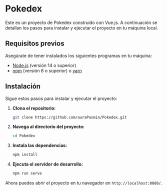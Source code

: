 # Pokedex

Este es un proyecto de Pokedex construido con Vue.js. A continuación se detallan los pasos para instalar y ejecutar el proyecto en tu máquina local.

## Requisitos previos

Asegúrate de tener instalados los siguientes programas en tu máquina:

- [Node.js](https://nodejs.org/) (versión 14 o superior)
- [npm](https://www.npmjs.com/) (versión 6 o superior) o [yarn](https://yarnpkg.com/)

## Instalación

Sigue estos pasos para instalar y ejecutar el proyecto:

1. **Clona el repositorio:**

   ```bash
   git clone https://github.com/auraPasmin/Pokedex.git
   ```

2. **Navega al directorio del proyecto:**

   ```bash
   cd Pokedex
   ```

3. **Instala las dependencias:**

   ```bash
   npm install
   ```

4. **Ejecuta el servidor de desarrollo:**

   ```bash
   npm run serve
   ```

Ahora puedes abrir el proyecto en tu navegador en `http://localhost:8080/`. 
